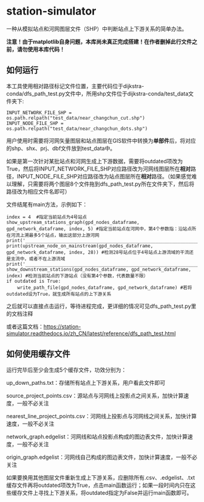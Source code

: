 # station-simulator

一种从模拟站点和河网图层文件（SHP）中判断站点上下游关系的简单办法。

**注意！由于matplotlib自身问题，本库尚未真正完成搭建！在作者删掉此行文件之前，请勿使用本库代码！**

如何运行
------
本工具使用相对路径标记文件位置，主要代码位于dijkstra-conda/dfs_path_test.py文件中，所用shp文件位于dijkstra-conda/test_data文件夹下:
```
INPUT_NETWORK_FILE_SHP = os.path.relpath("test_data/near_changchun_cut.shp")
INPUT_NODE_FILE_SHP = os.path.relpath("test_data/near_changchun_dots.shp")
```
用户使用时需要将河网矢量图层和站点图层在GIS软件中转换为**单部件**后，将对应的shp、shx、prj、dbf文件放到test_data中。

如果是第一次针对某批站点和河网生成上下游数据，需要将outdated项改为True，然后将INPUT_NETWORK_FILE_SHP对应路径改为河网线图层所在**相对**路径，INPUT_NODE_FILE_SHP对应路径改为站点图层所在**相对**路径。（如果感觉难以理解，只需要将两个图层8个文件拖到dfs_path_test.py所在文件夹下，然后将路径改为相应文件名即可）

文件结尾有main方法，示例如下：
```
index = 4  #指定当前站点为4号站点
show_upstream_stations_graph(gpd_nodes_dataframe, gpd_network_dataframe, index, 5) #指定当前站点在河网中，第4个参数指：沿站点所在河流上溯最多5个站点，输出这部分上游河网
print('____________________________________________________________________________')
print(upstream_node_on_mainstream(gpd_nodes_dataframe, gpd_network_dataframe, index, 28)) #检测28号站点位于4号站点上游流域的干流还是支流中，或者不在上游流域
print('____________________________________________________________________________')
show_downstream_stations(gpd_nodes_dataframe, gpd_network_dataframe, index) #检测当前站点的下游站点（没有第4个参数，代表数量不限）
if outdated is True:
    write_path_file(gpd_nodes_dataframe, gpd_network_dataframe) #若将outdated设为True，就生成所有站点的上下游关系
```

之后就可以直接点击运行，等待进程完成，更详细的情况可见dfs_path_test.py里的文档注释

或者这篇文档：https://station-simulator.readthedocs.io/zh_CN/latest/reference/dfs_path_test.html

如何使用缓存文件
-----

运行完毕后至少会生成5个缓存文件，功效分别为：

up_down_paths.txt：存储所有站点上下游关系，用户看此文件即可

source_project_points.csv：源站点与河网线上投影点之间关系，加快计算速度，一般不必关注

nearest_line_project_points.csv：河网线上投影点与河网线之间关系，加快计算速度，一般不必关注

network_graph.edgelist：河网线和站点投影点构成的图边表文件，加快计算速度，一般不必关注

origin_graph.edgelist：河网线自己构成的图边表文件，加快计算速度，一般不必关注

如果要换用其他图层文件重新生成上下游关系，应删除所有.csv、.edgelist、.txt缓存文件再将outdated项改为True，点击main函数运行；如果一段时间内只在这些缓存文件上寻找上下游关系，将outdated指定为False并运行main函数即可。
